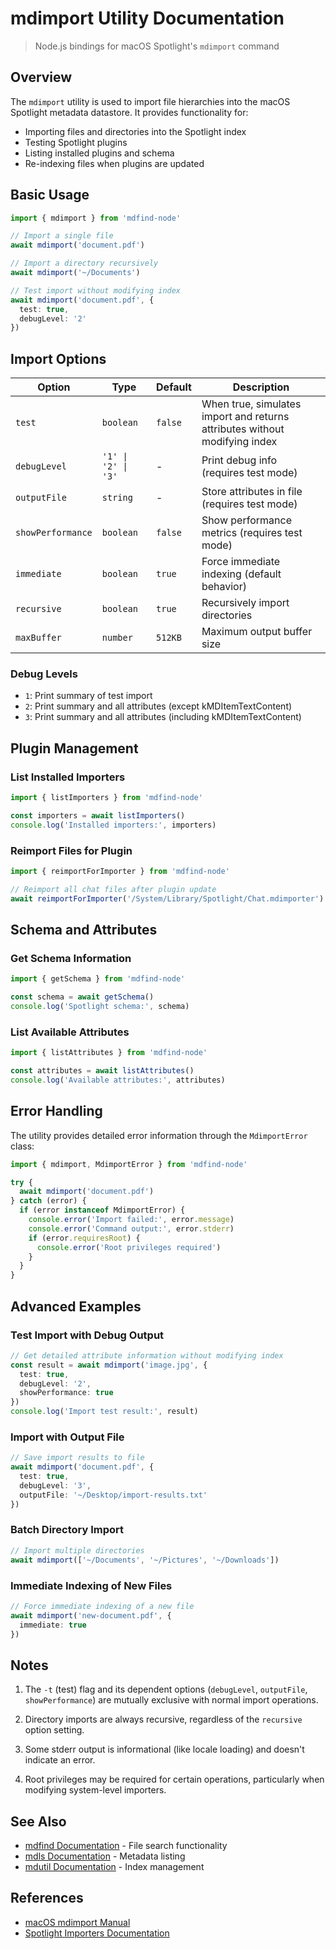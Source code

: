# mdimport Utility Documentation

> Node.js bindings for macOS Spotlight's `mdimport` command

## Overview

The `mdimport` utility is used to import file hierarchies into the macOS Spotlight metadata datastore. It provides functionality for:

- Importing files and directories into the Spotlight index
- Testing Spotlight plugins
- Listing installed plugins and schema
- Re-indexing files when plugins are updated

## Basic Usage

```typescript
import { mdimport } from 'mdfind-node'

// Import a single file
await mdimport('document.pdf')

// Import a directory recursively
await mdimport('~/Documents')

// Test import without modifying index
await mdimport('document.pdf', {
  test: true,
  debugLevel: '2'
})
```

## Import Options

| Option            | Type                | Default | Description                                                                |
| ----------------- | ------------------- | ------- | -------------------------------------------------------------------------- |
| `test`            | `boolean`           | `false` | When true, simulates import and returns attributes without modifying index |
| `debugLevel`      | `'1' \| '2' \| '3'` | -       | Print debug info (requires test mode)                                      |
| `outputFile`      | `string`            | -       | Store attributes in file (requires test mode)                              |
| `showPerformance` | `boolean`           | `false` | Show performance metrics (requires test mode)                              |
| `immediate`       | `boolean`           | `true`  | Force immediate indexing (default behavior)                                |
| `recursive`       | `boolean`           | `true`  | Recursively import directories                                             |
| `maxBuffer`       | `number`            | `512KB` | Maximum output buffer size                                                 |

### Debug Levels

- `1`: Print summary of test import
- `2`: Print summary and all attributes (except kMDItemTextContent)
- `3`: Print summary and all attributes (including kMDItemTextContent)

## Plugin Management

### List Installed Importers

```typescript
import { listImporters } from 'mdfind-node'

const importers = await listImporters()
console.log('Installed importers:', importers)
```

### Reimport Files for Plugin

```typescript
import { reimportForImporter } from 'mdfind-node'

// Reimport all chat files after plugin update
await reimportForImporter('/System/Library/Spotlight/Chat.mdimporter')
```

## Schema and Attributes

### Get Schema Information

```typescript
import { getSchema } from 'mdfind-node'

const schema = await getSchema()
console.log('Spotlight schema:', schema)
```

### List Available Attributes

```typescript
import { listAttributes } from 'mdfind-node'

const attributes = await listAttributes()
console.log('Available attributes:', attributes)
```

## Error Handling

The utility provides detailed error information through the `MdimportError` class:

```typescript
import { mdimport, MdimportError } from 'mdfind-node'

try {
  await mdimport('document.pdf')
} catch (error) {
  if (error instanceof MdimportError) {
    console.error('Import failed:', error.message)
    console.error('Command output:', error.stderr)
    if (error.requiresRoot) {
      console.error('Root privileges required')
    }
  }
}
```

## Advanced Examples

### Test Import with Debug Output

```typescript
// Get detailed attribute information without modifying index
const result = await mdimport('image.jpg', {
  test: true,
  debugLevel: '2',
  showPerformance: true
})
console.log('Import test result:', result)
```

### Import with Output File

```typescript
// Save import results to file
await mdimport('document.pdf', {
  test: true,
  debugLevel: '3',
  outputFile: '~/Desktop/import-results.txt'
})
```

### Batch Directory Import

```typescript
// Import multiple directories
await mdimport(['~/Documents', '~/Pictures', '~/Downloads'])
```

### Immediate Indexing of New Files

```typescript
// Force immediate indexing of a new file
await mdimport('new-document.pdf', {
  immediate: true
})
```

## Notes

1. The `-t` (test) flag and its dependent options (`debugLevel`, `outputFile`, `showPerformance`) are mutually exclusive with normal import operations.

2. Directory imports are always recursive, regardless of the `recursive` option setting.

3. Some stderr output is informational (like locale loading) and doesn't indicate an error.

4. Root privileges may be required for certain operations, particularly when modifying system-level importers.

## See Also

- [mdfind Documentation](./mdfind.md) - File search functionality
- [mdls Documentation](./mdls.md) - Metadata listing
- [mdutil Documentation](./mdutil.md) - Index management

## References

- [macOS mdimport Manual](x-man-page://mdimport)
- [Spotlight Importers Documentation](https://developer.apple.com/library/archive/documentation/Carbon/Conceptual/MDImporters/MDImporters.html)
